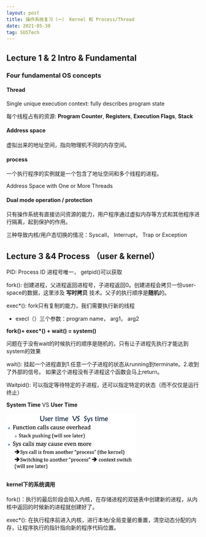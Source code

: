 ```yaml
---
layout: post
title: 操作系统复习（一） Kernel 和 Process/Thread
date: 2021-05-30
tag: SUSTech
---
```


## Lecture 1 & 2 Intro & Fundamental

### Four fundamental OS concepts

#### Thread

Single unique execution context: fully describes program state

每个线程占有的资源: **Program Counter**, **Registers**, **Execution Flags**, **Stack**

#### Address space

虚拟出来的地址空间，指向物理机不同的内存空间。

#### process

一个执行程序的实例就是一个包含了地址空间和多个线程的进程。

Address Space with One or More Threads

#### Dual mode operation / protection

只有操作系统有直接访问资源的能力，用户程序通过虚拟内存等方式和其他程序进行隔离，起到保护的作用。

三种导致内核/用户态切换的情况：Syscall， Interrupt， Trap or Exception

## Lecture 3 &4 Process （user & kernel）

PID: Process ID 进程号唯一， getpid()可以获取

fork(): 创建进程，父进程返回进程号，子进程返回0。创建进程会拷贝一份user-space的数据，这里涉及 **写时拷贝** 技术。父子的执行顺序是**随机**的。

exec*(): fork只有复制的能力，我们需要执行新的线程

* execl（）三个参数：program name， arg1， arg2

**fork()+ exec\*() + wait() = system()**

问题在于没有wait的时候执行的顺序是随机的，只有让子进程先执行才能达到system的效果

wait(): 挂起一个进程直到1.任意一个子进程的状态从running到terminate。2.收到了外部的信号。 如果这个进程没有子进程这个函数会马上return。

Waitpid(): 可以指定等待特定的子进程，还可以指定特定的状态（而不仅仅是运行终止）

**System Time** VS **User Time**

<img src="/images/posts/os-review/image-20210409093948912.png" alt="image-20210409093948912" style="zoom: 33%;" />

#### kernel下的系统调用

fork()：执行的最后阶段会陷入内核，在存储进程的双链表中创建新的进程，从内核中返回的时候新的进程就创建好了。

exec*(): 在执行程序前进入内核，进行本地/全局变量的重置，清空动态分配的内存，让程序执行的指针指向新的程序代码位置。

